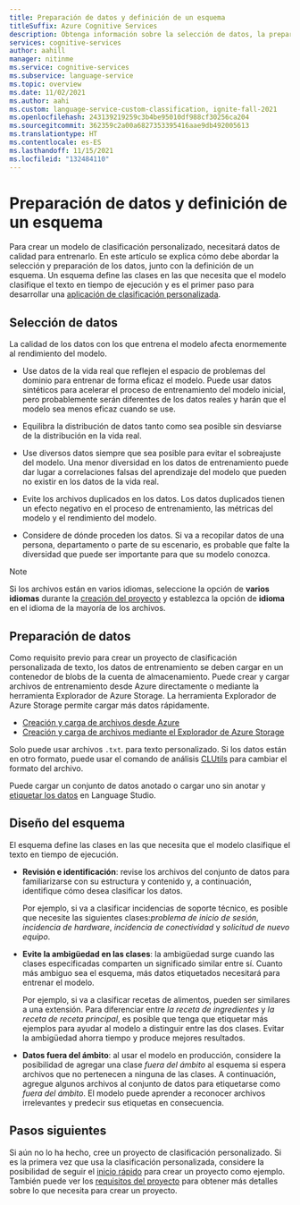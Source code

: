 ```yaml
---
title: Preparación de datos y definición de un esquema
titleSuffix: Azure Cognitive Services
description: Obtenga información sobre la selección de datos, la preparación y la creación de un esquema para proyectos de clasificación personalizados.
services: cognitive-services
author: aahill
manager: nitinme
ms.service: cognitive-services
ms.subservice: language-service
ms.topic: overview
ms.date: 11/02/2021
ms.author: aahi
ms.custom: language-service-custom-classification, ignite-fall-2021
ms.openlocfilehash: 243139219259c3b4be95010df988cf30256ca204
ms.sourcegitcommit: 362359c2a00a6827353395416aae9db492005613
ms.translationtype: HT
ms.contentlocale: es-ES
ms.lasthandoff: 11/15/2021
ms.locfileid: "132484110"
---
```

# <a name="how-to-prepare-data-and-define-a-schema"></a>Preparación de datos y definición de un esquema

Para crear un modelo de clasificación personalizado, necesitará datos de calidad para entrenarlo. En este artículo se explica cómo debe abordar la selección y preparación de los datos, junto con la definición de un esquema. Un esquema define las clases en las que necesita que el modelo clasifique el texto en tiempo de ejecución y es el primer paso para desarrollar una [aplicación de clasificación personalizada](../overview.md#project-development-lifecycle).


## <a name="data-selection"></a>Selección de datos

La calidad de los datos con los que entrena el modelo afecta enormemente al rendimiento del modelo.

* Use datos de la vida real que reflejen el espacio de problemas del dominio para entrenar de forma eficaz el modelo. Puede usar datos sintéticos para acelerar el proceso de entrenamiento del modelo inicial, pero probablemente serán diferentes de los datos reales y harán que el modelo sea menos eficaz cuando se use.

* Equilibra la distribución de datos tanto como sea posible sin desviarse de la distribución en la vida real.

* Use diversos datos siempre que sea posible para evitar el sobreajuste del modelo. Una menor diversidad en los datos de entrenamiento puede dar lugar a correlaciones falsas del aprendizaje del modelo que pueden no existir en los datos de la vida real. 
 
* Evite los archivos duplicados en los datos. Los datos duplicados tienen un efecto negativo en el proceso de entrenamiento, las métricas del modelo y el rendimiento del modelo. 

* Considere de dónde proceden los datos. Si va a recopilar datos de una persona, departamento o parte de su escenario, es probable que falte la diversidad que puede ser importante para que su modelo conozca. 

> [!NOTE]
> Si los archivos están en varios idiomas, seleccione la opción de **varios idiomas** durante la [creación del proyecto](../quickstart.md) y establezca la opción de **idioma** en el idioma de la mayoría de los archivos.

## <a name="data-preparation"></a>Preparación de datos

Como requisito previo para crear un proyecto de clasificación personalizada de texto, los datos de entrenamiento se deben cargar en un contenedor de blobs de la cuenta de almacenamiento. Puede crear y cargar archivos de entrenamiento desde Azure directamente o mediante la herramienta Explorador de Azure Storage. La herramienta Explorador de Azure Storage permite cargar más datos rápidamente.  

* [Creación y carga de archivos desde Azure](/azure/storage/blobs/storage-quickstart-blobs-portal#create-a-container)
* [Creación y carga de archivos mediante el Explorador de Azure Storage](/azure/vs-azure-tools-storage-explorer-blobs)

Solo puede usar archivos `.txt`. para texto personalizado. Si los datos están en otro formato, puede usar el comando de análisis [CLUtils](https://github.com/microsoft/CognitiveServicesLanguageUtilities/blob/main/CustomTextAnalytics.CLUtils/Solution/CogSLanguageUtilities.ViewLayer.CliCommands/Commands/ParseCommand/README.md) para cambiar el formato del archivo.

 Puede cargar un conjunto de datos anotado o cargar uno sin anotar y [etiquetar los datos](../how-to/tag-data.md) en Language Studio. 
 
## <a name="schema-design"></a>Diseño del esquema

El esquema define las clases en las que necesita que el modelo clasifique el texto en tiempo de ejecución.

* **Revisión e identificación**: revise los archivos del conjunto de datos para familiarizarse con su estructura y contenido y, a continuación, identifique cómo desea clasificar los datos. 

    Por ejemplo, si va a clasificar incidencias de soporte técnico, es posible que necesite las siguientes clases:*problema de inicio de sesión*, *incidencia de hardware*, *incidencia de conectividad* y *solicitud de nuevo equipo*.

* **Evite la ambigüedad en las clases**: la ambigüedad surge cuando las clases especificadas comparten un significado similar entre sí. Cuanto más ambiguo sea el esquema, más datos etiquetados necesitará para entrenar el modelo.  

    Por ejemplo, si va a clasificar recetas de alimentos, pueden ser similares a una extensión. Para diferenciar entre *la receta de ingredientes* y *la receta de receta principal*, es posible que tenga que etiquetar más ejemplos para ayudar al modelo a distinguir entre las dos clases. Evitar la ambigüedad ahorra tiempo y produce mejores resultados. 

* **Datos fuera del ámbito**: al usar el modelo en producción, considere la posibilidad de agregar una clase *fuera del ámbito* al esquema si espera archivos que no pertenecen a ninguna de las clases. A continuación, agregue algunos archivos al conjunto de datos para etiquetarse como *fuera del ámbito*. El modelo puede aprender a reconocer archivos irrelevantes y predecir sus etiquetas en consecuencia.

## <a name="next-steps"></a>Pasos siguientes

Si aún no lo ha hecho, cree un proyecto de clasificación personalizado. Si es la primera vez que usa la clasificación personalizada, considere la posibilidad de seguir el [inicio rápido](../quickstart.md) para crear un proyecto como ejemplo. También puede ver los [requisitos del proyecto](../how-to/create-project.md) para obtener más detalles sobre lo que necesita para crear un proyecto. 
